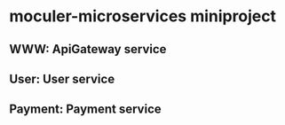 # moculer-microservices miniproject
## WWW: ApiGateway service
## User: User service
## Payment: Payment service
